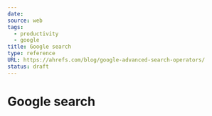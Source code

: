 ```yaml
---
date: 
source: web
tags:
  - productivity
  - google
title: Google search
type: reference
URL: https://ahrefs.com/blog/google-advanced-search-operators/
status: draft
---
```


# Google search

